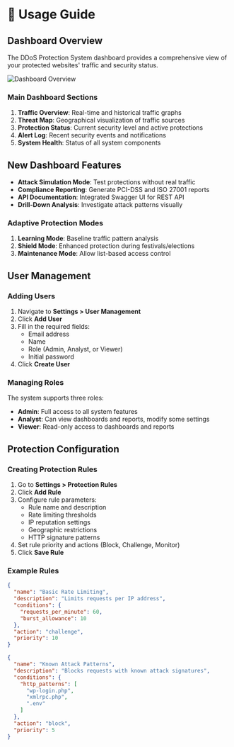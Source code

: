 # 📘 Usage Guide

## Dashboard Overview
The DDoS Protection System dashboard provides a comprehensive view of your protected websites' traffic and security status.

![Dashboard Overview](images/dashboard-overview.png)

### Main Dashboard Sections
1. **Traffic Overview**: Real-time and historical traffic graphs
2. **Threat Map**: Geographical visualization of traffic sources
3. **Protection Status**: Current security level and active protections
4. **Alert Log**: Recent security events and notifications
5. **System Health**: Status of all system components

## New Dashboard Features
- **Attack Simulation Mode**: Test protections without real traffic
- **Compliance Reporting**: Generate PCI-DSS and ISO 27001 reports
- **API Documentation**: Integrated Swagger UI for REST API
- **Drill-Down Analysis**: Investigate attack patterns visually

### Adaptive Protection Modes
1. **Learning Mode**: Baseline traffic pattern analysis
2. **Shield Mode**: Enhanced protection during festivals/elections
3. **Maintenance Mode**: Allow list-based access control

## User Management

### Adding Users
1. Navigate to **Settings > User Management**
2. Click **Add User**
3. Fill in the required fields:
   - Email address
   - Name
   - Role (Admin, Analyst, or Viewer)
   - Initial password
4. Click **Create User**

### Managing Roles
The system supports three roles:
- **Admin**: Full access to all system features
- **Analyst**: Can view dashboards and reports, modify some settings
- **Viewer**: Read-only access to dashboards and reports

## Protection Configuration

### Creating Protection Rules
1. Go to **Settings > Protection Rules**
2. Click **Add Rule**
3. Configure rule parameters:
   - Rule name and description
   - Rate limiting thresholds
   - IP reputation settings
   - Geographic restrictions
   - HTTP signature patterns
4. Set rule priority and actions (Block, Challenge, Monitor)
5. Click **Save Rule**

### Example Rules
```json
{
  "name": "Basic Rate Limiting",
  "description": "Limits requests per IP address",
  "conditions": {
    "requests_per_minute": 60,
    "burst_allowance": 10
  },
  "action": "challenge",
  "priority": 10
}
```

```json
{
  "name": "Known Attack Patterns",
  "description": "Blocks requests with known attack signatures",
  "conditions": {
    "http_patterns": [
      "wp-login.php",
      "xmlrpc.php",
      ".env"
    ]
  },
  "action": "block",
  "priority": 5
} 
```
